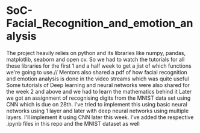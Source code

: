# SoC-Facial_Recognition_and_emotion_analysis
The project heavily relies on python and its libraries like numpy, pandas, matplotlib, seaborn and open cv. So we had to watch the tutorials for all these libraries for the first 1 and a half week to get a jist of which functions we're going to use.//
Mentors also shared a pdf of how facial recognition and emotion analysis is done in the video streams which was quite useful
Some tutorials of Deep learning and neural networks were also shared for the week 2 and above and we had to learn the mathematics behind it 
Later we got an assignment of recognising digits from the MNIST data set using CNN which is due on 28th. I've tried to implement this using basic neural networks using 1 layer and later with deep neural networks using multiple layers. I'll implement it using CNN later this week.
I've added the respective .ipynb files in this repo and the MNIST dataset as well
